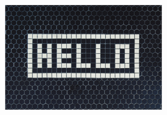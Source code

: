 <!-- ### Hi there 👋 -->
<picture>
  <source media="(prefers-color-scheme: dark)" srcset="https://github.com/shbd845/shbd845/blob/main/nikolai-chernichenko-LSuIc8Riv9I-unsplash.jpg">
  <source media="(prefers-color-scheme: light)" srcset="https://github.com/shbd845/shbd845/blob/main/tim-mossholder-z8y36JocqkU-unsplash.jpg">
  <img alt="Shows an illustrated sun in light mode and a moon with stars in dark mode." src="https://github.com/shbd845/shbd845/blob/main/tim-mossholder-z8y36JocqkU-unsplash.jpg">
</picture>
<!--
**shbd845/shbd845** is a ✨ _special_ ✨ repository because its `README.md` (this file) appears on your GitHub profile.

Here are some ideas to get you started:

- 🔭 I’m currently working on ...
- 🌱 I’m currently learning ...
- 👯 I’m looking to collaborate on ...
- 🤔 I’m looking for help with ...
- 💬 Ask me about ...
- 📫 How to reach me: ...
- 😄 Pronouns: ...
- ⚡ Fun fact: ...
-->
